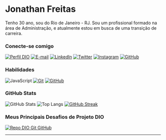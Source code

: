 # Jonathan Freitas
Tenho 30 ano, sou do Rio de Janeiro - RJ. Sou um profissional formado na área de Administração, e atualmente estou em busca de uma transição de carreira.

### Conecte-se comigo
[![Perfil DIO](https://img.shields.io/badge/-Meu%20Perfil%20na%20DIO-30A3DC?style=for-the-badge)](https://web.dio.me/users/jonathan_freitas/)
[![E-mail](https://img.shields.io/badge/-Email-000?style=for-the-badge&logo=gmail)](mailto:jonathan_freitas@id.uff.br)
[![LinkedIn](https://img.shields.io/badge/-LinkedIn-000?style=for-the-badge&logo=linkedin&logoColor=30A3DC)](https://www.linkedin.com/in/jonathan-araujo-freitas/)
[![Twitter](https://img.shields.io/badge/Twitter-000?style=for-the-badge&logo=twitter)](https://twitter.com/joarfre)
[![Instagram](https://img.shields.io/badge/Instagram-000?style=for-the-badge&logo=instagram)](https://www.instagram.com/joarfre/)
[![GitHub](https://img.shields.io/badge/GitHub-000?style=for-the-badge&logo=github)](https://github.com/joarfre)

### Habilidades
![JavaScript](https://img.shields.io/badge/JavaScript-000?style=for-the-badge&logo=javascript&logoColor=30A3DC)
[![Git](https://img.shields.io/badge/Git-000?style=for-the-badge&logo=git&logoColor=E94D5F)](https://git-scm.com/doc) 
[![GitHub](https://img.shields.io/badge/GitHub-000?style=for-the-badge&logo=github&logoColor=30A3DC)](https://docs.github.com/)

### GitHub Stats
![GitHub Stats](https://github-readme-stats.vercel.app/api?username=joarfre&theme=transparent&bg_color=000&border_color=30A3DC&show_icons=true&icon_color=30A3DC&title_color=E94D5F&text_color=FFF)
![Top Langs](https://github-readme-stats-git-masterrstaa-rickstaa.vercel.app/api/top-langs/?username=joarfre&layout=compact&bg_color=000&border_color=30A3DC&title_color=E94D5F&text_color=FFF)
[![GitHub Streak](https://streak-stats.demolab.com/?user=joarfre&theme=bear&background=000&border=30A3DC&dates=FFF)](https://git.io/streak-stats)

### Meus Principais Desafios de Projeto DIO
[![Repo DIO Git GitHub](https://github-readme-stats.vercel.app/api/pin/?username=elidianaandrade&repo=dio-lab-open-source&bg_color=000&border_color=30A3DC&show_icons=true&icon_color=30A3DC&title_color=E94D5F&text_color=FFF)](https://github.com/elidianaandrade/dio-lab-open-source)

---